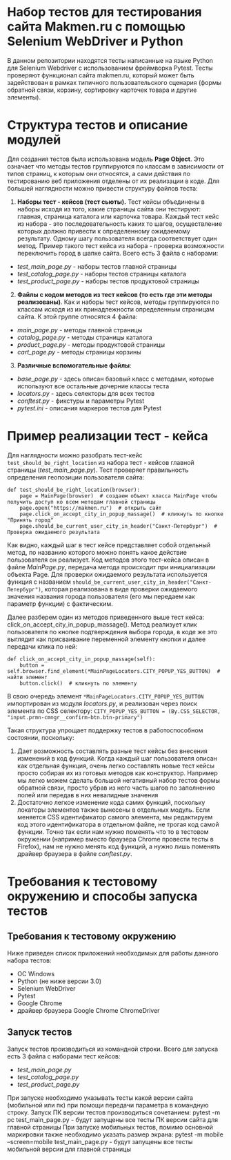 # Набор тестов для тестирования сайта Makmen.ru с помощью Selenium WebDriver и Python
В данном репозитории находятся тесты написанные на языке Python для Selenium Webdriver с использованием фреймворка Pytest. Тесты проверяют функционал сайта makmen.ru, который может быть задействован в рамках типичного пользовательского сценария (формы обратной связи, корзину, сортировку карточек товара и другие элементы).

# Структура тестов и описание модулей
Для создания тестов была использована модель **Page Object**. Это означает что методы тестов группируются по классам в зависимости от типов страниц, к которым они относятся, а сами действия по тестированию веб приложения отделены от их реализации в коде. Для большей наглядности можно привести структуру файлов теста: 
1. **Наборы тест - кейсов (тест сьюты).** Тест кейсы объединены в наборы исходя из того, какие страницы сайта они тестируют: главная, страница каталога или карточка товара. Каждый тест кейс из набора - это последовательность каких то шагов, осуществление которых должно привести к определенному ожидаемому результату. Одному шагу пользователя всегда соответствует один метод. Пример такого тест кейса из набора - проверка возможности переключить город в шапке сайта. Всего есть 3 файла с наборами:
* *test_main_page.py* - наборы тестов главной страницы
* *test_catalog_page.py* - наборы тестов страницы каталога
* *test_product_page.py* - наборы тестов продуктовой страницы
2. **Файлы с кодом методов из тест кейсов (то есть где эти методы реализованы)**. Как и наборы тест кейсов, методы группируются по классам исходя из их принадлежности определенным страницам сайта. К этой группе относятся 4 файла:
* *main_page.py* - методы главной страницы
* *catalog_page.py* - методы страницы каталога
* *product_page.py* - методы продуктовой страницы
* *cart_page.py* - методы страницы корзины
3. **Различные вспомогательные файлы**:
* *base_page.py* - здесь описан базовый класс с методами, которые используют все остальные дочерние классы теста
* *locators.py* - здесь селекторы для всех тестов
* *conftest.py* - фикстуры и параметры Pytest
* *pytest.ini* - описания маркеров тестов для Pytest

# Пример реализации тест - кейса
Для наглядности можно разобрать тест-кейс `test_should_be_right_location` из набора тест - кейсов главной страницы (*test_main_page.py*). Тест проверяет правильность определения геопозиции пользователя сайта:

    def test_should_be_right_location(browser):
        page = MainPage(browser)  # создаем объект класса MainPage чтобы получить доступ ко всем методам главной страницы
        page.open("https://makmen.ru")  # открыть сайт
        page.click_on_accept_city_in_popup_massage()  # кликнуть по кнопке "Принять город"
        page.should_be_current_user_city_in_header("Санкт-Петербург")  # Проверка ожидаемого результата

Как видно, каждый шаг в тест кейсе представляет собой отдельный метод, по названию которого можно понять какое действие пользователя он реализует. Код методов этого тест-кейса описан в файле *MainPage.py*, передача метода происходит при инициализации объекта Page. Для проверки ожидаемого результата используется функция с названием `should_be_current_user_city_in_header("Санкт-Петербург")`, которая реализована в виде проверки ожидаемого значения названия города пользователя (его мы передаем как параметр функции) с фактическим.
 
Далее разберем один из методов приведенного выше тест кейса: click_on_accept_city_in_popup_massage(). Метод реализует клик пользователя по кнопке подтверждения выбора города, в коде же это выглядит как присваивание переменной элементу кнопки и далее передачи клика по ней:

    def click_on_accept_city_in_popup_massage(self):
        button = self.browser.find_element(*MainPageLocators.CITY_POPUP_YES_BUTTON)  # найти элемент
        button.click()  # кликнуть по элементу

В свою очередь элемент `*MainPageLocators.CITY_POPUP_YES_BUTTON` импортирован из модуля *locators.py*, и реализован через поиск элемента по CSS селектору:
`CITY_POPUP_YES_BUTTON = (By.CSS_SELECTOR, "input.prmn-cmngr__confirm-btn.btn-primary")`

Такая структура упрощает поддержку тестов в работоспособном состоянии, поскольку:
1. Дает возможность составлять разные тест кейсы без внесения изменений в код функций. Когда каждый шаг пользователя описан как отдельная функция, очень легко составлять новые тест кейсы просто собирая их из готовых методов как конструктор. Например мы легко можем сделать большой негативный набор тестов формы обратной связи, просто убрав из него часть шагов по заполнению полей или передав в них невалидные значения
2. Достаточно легкое изменение кода самих функций, поскольку локаторы элементов также вынесены в отдельных модуль. Если меняется CSS идентификатор самого элемента, мы редактируем код этого идентификатора в отдельном файле, не трогая код самой функции. Точно так если нам нужно поменять что то в тестовом окружении (например вместо браузера Chrome провести тесты в Firefox), нам не нужно менять код функций, а нужно лишь поменять драйвер браузера в файле *conftest.py*.
 
# Требования к тестовому окружению и способы запуска тестов
## Требования к тестовому окружению
Ниже приведен список приложений необходимых для работы данного набора тестов:
* ОС Windows
* Python (не ниже версии 3.0)
* Selenium WebDriver
* Pytest
* Google Chrome
* драйвер браузера Google Chrome ChromeDriver

## Запуск тестов
Запуск тестов производиться из командной строки. Всего для запуска есть 3 файла с наборами тест кейсов:
* *test_main_page.py*
* *test_catalog_page.py*
* *test_product_page.py*

При запуске необходимо указывать тесты какой версии сайта (мобильной или пк) при помощи передачи параметра в командную строку. Запуск ПК версии тестов производиться сочетанием:
pytest -m pc test_main_page.py - будут запущены все тесты ПК версии сайта для главной страницы
При запуске мобильных тестов, помимо основной маркировки также необходимо указать размер экрана:
pytest -m mobile –screen=mobile test_main_page.py - будут запущены все тесты мобильной версии для главной страницы

